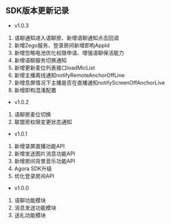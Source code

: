 ## SDK版本更新记录 
- v1.0.3
 1. 语聊通知进入语聊房、新增语聊通知点击回调
 2. 新增Zego服务、登录房间新增即构AppId
 3. 新增忽略电池优化权限申请、增强语聊保活能力
 4. 新增语聊服务切换通知
 5. 新增更新麦位列表接口loadMicList
 6. 新增主播离线通知notifyRemoteAnchorOffLine
 7. 新增息屏情况下主播是否在直播通知notifyScreenOffAnchorLive
 8. 新增即构混淆配置
- v1.0.2
 1. 语聊房麦位切换
 2. 联盟房权限变更状态通知
- v1.0.1
 1. 新增录屏直播功能API
 2. 新增发送图片消息功能API
 3. 新增房间背景音乐功能API
 4. Agora SDK升级
 5. 优化登录房间API
- v1.0.0 
 1. 语聊功能模块
 2. 消息发送功能模块
 3. 送礼功能模块
